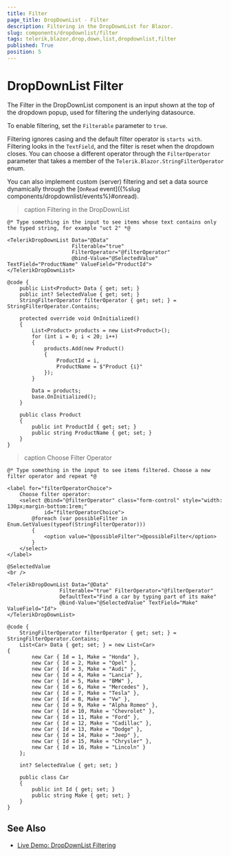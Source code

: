 ```yaml
---
title: Filter
page_title: DropDownList - Filter
description: Filtering in the DropDownList for Blazor.
slug: components/dropdownlist/filter
tags: telerik,blazor,drop,down,list,dropdownlist,filter
published: True
position: 5
---
```


# DropDownList Filter

The Filter in the DropDownList component is an input shown at the top of the dropdown popup, used for filtering the underlying datasource.

To enable filtering, set the `Filterable` parameter to `true`.

Filtering ignores casing and the default filter operator is `starts with`. Filtering looks in the `TextField`, and the filter is reset when the dropdown closes. You can choose a different operator through the `FilterOperator` parameter that takes a member of the `Telerik.Blazor.StringFilterOperator` enum.

You can also implement custom (server) filtering and set a data source dynamically through the [`OnRead` event]({%slug components/dropdownlist/events%}#onread).

>caption Filtering in the DropDownList

````CSHTML
@* Type something in the input to see items whose text contains only the typed string, for example "uct 2" *@

<TelerikDropDownList Data="@Data"
                     Filterable="true"
                     FilterOperator="@filterOperator"
                     @bind-Value="@SelectedValue" TextField="ProductName" ValueField="ProductId">
</TelerikDropDownList>

@code {
    public List<Product> Data { get; set; }
    public int? SelectedValue { get; set; }
    StringFilterOperator filterOperator { get; set; } = StringFilterOperator.Contains;

    protected override void OnInitialized()
    {
        List<Product> products = new List<Product>();
        for (int i = 0; i < 20; i++)
        {
            products.Add(new Product()
            {
                ProductId = i,
                ProductName = $"Product {i}"
            });
        }

        Data = products;
        base.OnInitialized();
    }

    public class Product
    {
        public int ProductId { get; set; }
        public string ProductName { get; set; }
    }
}
````
>caption Choose Filter Operator

````CSHTML
@* Type something in the input to see items filtered. Choose a new filter operator and repeat *@

<label for="filterOperatorChoice">
    Choose filter operator:
    <select @bind="@filterOperator" class="form-control" style="width: 130px;margin-bottom:1rem;"
            id="filterOperatorChoice">
        @foreach (var possibleFilter in Enum.GetValues(typeof(StringFilterOperator)))
        {
            <option value="@possibleFilter">@possibleFilter</option>
        }
    </select>
</label>

@SelectedValue
<br />

<TelerikDropDownList Data="@Data"
                 Filterable="true" FilterOperator="@filterOperator"
                 DefaultText="Find a car by typing part of its make"
                 @bind-Value="@SelectedValue" TextField="Make" ValueField="Id">
</TelerikDropDownList>

@code {
    StringFilterOperator filterOperator { get; set; } = StringFilterOperator.Contains;
    List<Car> Data { get; set; } = new List<Car>
{
        new Car { Id = 1, Make = "Honda" },
        new Car { Id = 2, Make = "Opel" },
        new Car { Id = 3, Make = "Audi" },
        new Car { Id = 4, Make = "Lancia" },
        new Car { Id = 5, Make = "BMW" },
        new Car { Id = 6, Make = "Mercedes" },
        new Car { Id = 7, Make = "Tesla" },
        new Car { Id = 8, Make = "Vw" },
        new Car { Id = 9, Make = "Alpha Romeo" },
        new Car { Id = 10, Make = "Chevrolet" },
        new Car { Id = 11, Make = "Ford" },
        new Car { Id = 12, Make = "Cadillac" },
        new Car { Id = 13, Make = "Dodge" },
        new Car { Id = 14, Make = "Jeep" },
        new Car { Id = 15, Make = "Chrysler" },
        new Car { Id = 16, Make = "Lincoln" }
    };

    int? SelectedValue { get; set; }

    public class Car
    {
        public int Id { get; set; }
        public string Make { get; set; }
    }
}
````

## See Also

  * [Live Demo: DropDownList Filtering](https://demos.telerik.com/blazor-ui/dropdownlist/filtering)